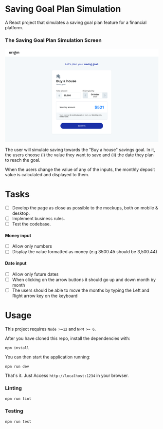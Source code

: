 # Saving Goal Plan Simulation

A React project that simulates a saving goal plan feature for a financial platform.

### The Saving Goal Plan Simulation Screen

![Saving Goal Plan Mockup Desktop](https://github.com/GelsonMR/saving-goal-plan-simulation/blob/mockups/saving-goal-plan-desk.png)

The user will simulate saving towards the "Buy a house" savings goal.
In it, the users choose (i) the value they want to save and (ii) the date they plan to reach the goal.

When the users change the value of any of the inputs, the monthly deposit value is calculated and displayed to them.

# Tasks

- [ ] Develop the page as close as possible to the mockups, both on mobile & desktop.
- [ ] Implement business rules.
- [ ] Test the codebase.

#### Money input

- [ ] Allow only numbers
- [ ] Display the value formatted as money (e.g 3500.45 should be 3,500.44)

#### Date input

- [ ] Allow only future dates
- [ ] When clicking on the arrow buttons it should go up and down month by month
- [ ] The users should be able to move the months by typing the Left and Right arrow key on the keyboard

# Usage

This project requires `Node >=12` and `NPM >= 6`.

After you have cloned this repo, install the dependencies with:

```
npm install
```

You can then start the application running:

```
npm run dev
```

That's it. Just Access `http://localhost:1234` in your browser.

### Linting

```
npm run lint
```

### Testing

```
npm run test
```

